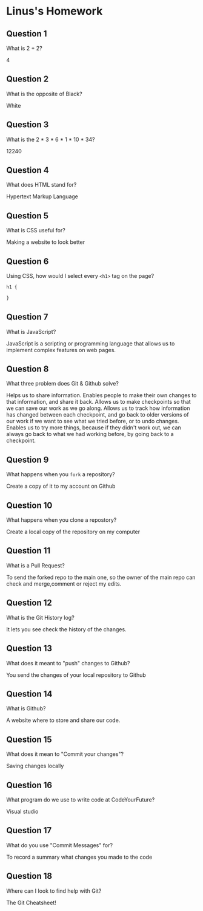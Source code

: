 # Linus's Homework

## Question 1

What is 2 + 2?

4

## Question 2

What is the opposite of Black?

White

## Question 3

What is the  2 * 3 * 6 * 1 * 10 * 34?

12240

## Question 4 

What does HTML stand for?

Hypertext Markup Language

## Question 5

What is CSS useful for?

Making a website to look better

## Question 6

Using CSS, how would I select every `<h1>` tag on the page?

```css
h1 {

}
```

## Question 7

What is JavaScript?

JavaScript is a scripting or programming language that allows us to implement complex features on web pages.

## Question 8

What three problem does Git & Github solve?

Helps us to share information.
Enables people to make their own changes to that information, and share it back.
Allows us to make checkpoints so that we can save our work as we go along.
Allows us to track how information has changed between each checkpoint, and go back to older versions of our work if we want to see what we tried before, or to undo changes.
Enables us to try more things, because if they didn't work out, we can always go back to what we had working before, by going back to a checkpoint.

## Question 9

What happens when you `fork` a repository?

Create a copy of it to my account on Github

## Question 10 

What happens when you clone a repostory?

Create a local copy of the repository on my computer

## Question 11

What is a Pull Request?

To send the forked repo to the main one, so the owner of the main repo can check and merge,comment or reject my edits. 

## Question 12

What is the Git History log?

It lets you see check the history of the changes.

## Question 13

What does it meant to "push" changes to Github?

You send the changes of your local repository to Github

## Question 14

What is Github?

A website where to store and share our code.

## Question 15

What does it mean to "Commit your changes"?

Saving changes locally

## Question 16

What program do we use to write code at CodeYourFuture?

Visual studio

## Question 17

What do you use "Commit Messages" for?

To record a summary what changes you made to the code

## Question 18

Where can I look to find help with Git?

The Git Cheatsheet!
